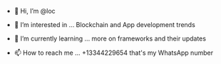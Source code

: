 - 👋 Hi, I’m @loc
- 👀 I’m interested in ... Blockchain and App development trends
- 🌱 I’m currently learning ... more on frameworks and their updates

- 📫 How to reach me ... +13344229654 that's my WhatsApp number

<!---
shardyloc/shardyloc is a ✨ special ✨ repository because its `README.md` (this file) appears on your GitHub profile.
You can click the Preview link to take a look at your changes.
--->

